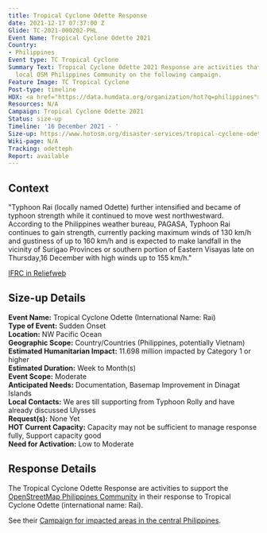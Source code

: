 ```yaml
---
title: Tropical Cyclone Odette Response
date: 2021-12-17 07:37:00 Z
Glide: TC-2021-000202-PHL
Event Name: Tropical Cyclone Odette 2021
Country:
- Philippines
Event type: TC Tropical Cyclone
Summary Text: Tropical Cyclone Odette 2021 Response are activities that support the
  local OSM Philippines Community on the following campaign.
Feature Image: TC Tropical Cyclone
Post-type: timeline
HDX: <a href="https://data.humdata.org/organization/hot?q=philippines">Philippines</a>
Resources: N/A
Campaign: Tropical Cyclone Odette 2021
Status: size-up
Timeline: '16 December 2021 - '
Size-up: https://www.hotosm.org/disaster-services/tropical-cyclone-odette-slash-rai-size-up/
Wiki-page: N/A
Tracking: odetteph
Report: available
---
```


<h2>Context</h2>

"Typhoon Rai (locally named Odette) further intensified and became of typhoon strength while it continued to move west northwestward. According to the Philippines weather bureau, PAGASA, Typhoon Rai continues to gain strength, currently packing maximum winds of 130 km/h and gustiness of up to 160 km/h and is expected to make landfall in the vicinity of Surigao Provinces or southern portion of Eastern Visayas late on Thursday,16 December with high winds up to 155 km/h." 

<a href="https://reliefweb.int/sites/reliefweb.int/files/resources/PDC_Typhoon_Rai_Philippines_UNOCHA_WFP_JADE_15DEC%202100UTC.pdf" target="_blank">IFRC in Reliefweb</a>

<h2>Size-up Details</h2>

<strong>Event Name:</strong> Tropical Cyclone Odette (International Name: Rai)<br>
<strong>Type of Event:</strong> Sudden Onset<br>
<strong>Location:</strong> NW Pacific Ocean<br>
<strong>Geographic Scope:</strong>  Country/Countries (Philippines, potentially Vietnam)<br>
<strong>Estimated Humanitarian Impact:</strong>  11.698 million impacted by Category 1 or higher<br>
<strong>Estimated Duration:</strong> Week to Month(s)<br>
<strong>Event Scope:</strong> Moderate<br>
<strong>Anticipated Needs:</strong> Documentation, Basemap Improvement in Dinagat Islands<br>
<strong>Local Contacts:</strong> We ares till supporting from Typhoon Rolly and have already discussed Ulysses<br>
<strong>Request(s):</strong> None Yet<br>
<strong>HOT Current Capacity:</strong> Capacity may not be sufficient to manage response fully, Support capacity good<br>
<strong>Need for Activation:</strong> Low to Moderate<be>


<h2>Response Details</h2>

The Tropical Cyclone Odette Response are activities to support the <a href="https://tasks.hotosm.org/organisations/13"> OpenStreetMap Philippines Community</a> in their response to Tropical Cyclone Odette (international name: Rai). 

See their <a href="https://tasks.hotosm.org/explore?campaign=Tropical%20Cyclone%20Odette%202021">Campaign for impacted areas in the central Philippines</a>.